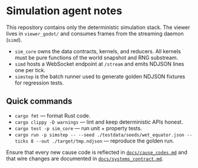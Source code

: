 # Simulation agent notes

This repository contains only the deterministic simulation stack. The viewer lives in `viewer_godot/` and consumes frames from the streaming daemon (`simd`).

* `sim_core` owns the data contracts, kernels, and reducers. All kernels must be pure functions of the world snapshot and RNG substream.
* `simd` hosts a WebSocket endpoint at `/stream` and emits NDJSON lines one per tick.
* `simstep` is the batch runner used to generate golden NDJSON fixtures for regression tests.

## Quick commands

* `cargo fmt` — format Rust code.
* `cargo clippy -D warnings` — lint and keep deterministic APIs honest.
* `cargo test -p sim_core` — run unit + property tests.
* `cargo run -p simstep -- --seed ./testdata/seeds/wet_equator.json --ticks 8 --out ./target/tmp.ndjson` — reproduce the golden run.

Ensure that every new cause code is reflected in [`docs/cause_codes.md`](cause_codes.md) and that wire changes are documented in [`docs/systems_contract.md`](systems_contract.md).
